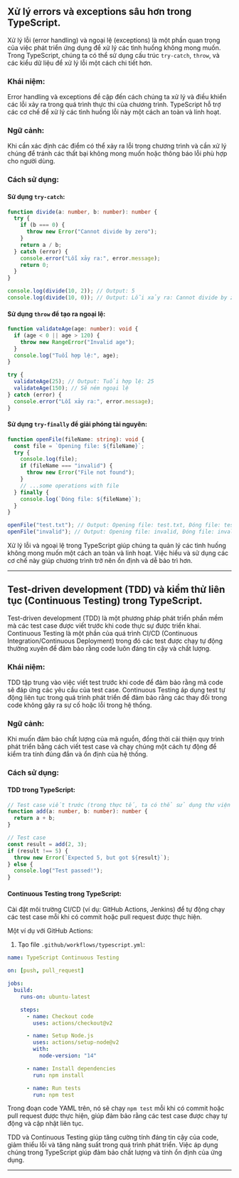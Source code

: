 ## Xử lý errors và exceptions sâu hơn trong TypeScript.

Xử lý lỗi (error handling) và ngoại lệ (exceptions) là một phần quan trọng của việc phát triển ứng dụng để xử lý các tình huống không mong muốn. Trong TypeScript, chúng ta có thể sử dụng cấu trúc `try-catch`, `throw`, và các kiểu dữ liệu để xử lý lỗi một cách chi tiết hơn.

### Khái niệm:

Error handling và exceptions đề cập đến cách chúng ta xử lý và điều khiển các lỗi xảy ra trong quá trình thực thi của chương trình. TypeScript hỗ trợ các cơ chế để xử lý các tình huống lỗi này một cách an toàn và linh hoạt.

### Ngữ cảnh:

Khi cần xác định các điểm có thể xảy ra lỗi trong chương trình và cần xử lý chúng để tránh các thất bại không mong muốn hoặc thông báo lỗi phù hợp cho người dùng.

### Cách sử dụng:

#### Sử dụng `try-catch`:

```typescript
function divide(a: number, b: number): number {
  try {
    if (b === 0) {
      throw new Error("Cannot divide by zero");
    }
    return a / b;
  } catch (error) {
    console.error("Lỗi xảy ra:", error.message);
    return 0;
  }
}

console.log(divide(10, 2)); // Output: 5
console.log(divide(10, 0)); // Output: Lỗi xảy ra: Cannot divide by zero, 0
```

#### Sử dụng `throw` để tạo ra ngoại lệ:

```typescript
function validateAge(age: number): void {
  if (age < 0 || age > 120) {
    throw new RangeError("Invalid age");
  }
  console.log("Tuổi hợp lệ:", age);
}

try {
  validateAge(25); // Output: Tuổi hợp lệ: 25
  validateAge(150); // Sẽ ném ngoại lệ
} catch (error) {
  console.error("Lỗi xảy ra:", error.message);
}
```

#### Sử dụng `try-finally` để giải phóng tài nguyên:

```typescript
function openFile(fileName: string): void {
  const file = `Opening file: ${fileName}`;
  try {
    console.log(file);
    if (fileName === "invalid") {
      throw new Error("File not found");
    }
    // ...some operations with file
  } finally {
    console.log(`Đóng file: ${fileName}`);
  }
}

openFile("test.txt"); // Output: Opening file: test.txt, Đóng file: test.txt
openFile("invalid"); // Output: Opening file: invalid, Đóng file: invalid, Lỗi xảy ra: File not found
```

Xử lý lỗi và ngoại lệ trong TypeScript giúp chúng ta quản lý các tình huống không mong muốn một cách an toàn và linh hoạt. Việc hiểu và sử dụng các cơ chế này giúp chương trình trở nên ổn định và dễ bảo trì hơn.

---

## Test-driven development (TDD) và kiểm thử liên tục (Continuous Testing) trong TypeScript.

Test-driven development (TDD) là một phương pháp phát triển phần mềm mà các test case được viết trước khi code thực sự được triển khai. Continuous Testing là một phần của quá trình CI/CD (Continuous Integration/Continuous Deployment) trong đó các test được chạy tự động thường xuyên để đảm bảo rằng code luôn đáng tin cậy và chất lượng.

### Khái niệm:

TDD tập trung vào việc viết test trước khi code để đảm bảo rằng mã code sẽ đáp ứng các yêu cầu của test case. Continuous Testing áp dụng test tự động liên tục trong quá trình phát triển để đảm bảo rằng các thay đổi trong code không gây ra sự cố hoặc lỗi trong hệ thống.

### Ngữ cảnh:

Khi muốn đảm bảo chất lượng của mã nguồn, đồng thời cải thiện quy trình phát triển bằng cách viết test case và chạy chúng một cách tự động để kiểm tra tính đúng đắn và ổn định của hệ thống.

### Cách sử dụng:

#### TDD trong TypeScript:

```typescript
// Test case viết trước (trong thực tế, ta có thể sử dụng thư viện như Jest, Mocha, ...)
function add(a: number, b: number): number {
  return a + b;
}

// Test case
const result = add(2, 3);
if (result !== 5) {
  throw new Error(`Expected 5, but got ${result}`);
} else {
  console.log("Test passed!");
}
```

#### Continuous Testing trong TypeScript:

Cài đặt môi trường CI/CD (ví dụ: GitHub Actions, Jenkins) để tự động chạy các test case mỗi khi có commit hoặc pull request được thực hiện.

Một ví dụ với GitHub Actions:

1. Tạo file `.github/workflows/typescript.yml`:

```yaml
name: TypeScript Continuous Testing

on: [push, pull_request]

jobs:
  build:
    runs-on: ubuntu-latest

    steps:
      - name: Checkout code
        uses: actions/checkout@v2

      - name: Setup Node.js
        uses: actions/setup-node@v2
        with:
          node-version: "14"

      - name: Install dependencies
        run: npm install

      - name: Run tests
        run: npm test
```

Trong đoạn code YAML trên, nó sẽ chạy `npm test` mỗi khi có commit hoặc pull request được thực hiện, giúp đảm bảo rằng các test case được chạy tự động và cập nhật liên tục.

TDD và Continuous Testing giúp tăng cường tính đáng tin cậy của code, giảm thiểu lỗi và tăng năng suất trong quá trình phát triển. Việc áp dụng chúng trong TypeScript giúp đảm bảo chất lượng và tính ổn định của ứng dụng.

---
